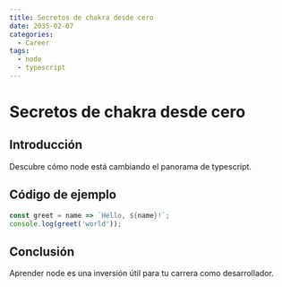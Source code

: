 ```yaml
---
title: Secretos de chakra desde cero
date: 2035-02-07
categories:
  - Career
tags:
  - node
  - typescript
---
```


# Secretos de chakra desde cero

## Introducción

Descubre cómo node está cambiando el panorama de typescript.

## Código de ejemplo

```javascript
const greet = name => `Hello, ${name}!`;
console.log(greet('world'));
```

## Conclusión

Aprender node es una inversión útil para tu carrera como desarrollador.